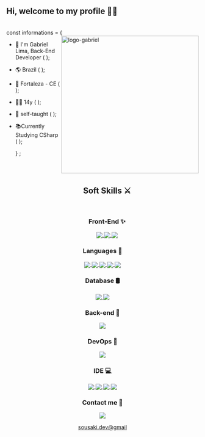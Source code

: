 ## Hi, welcome to my profile 👋🏼

  <br>
   const informations = { <img align="right" alt="logo-gabriel"  width="360" src="https://user-images.githubusercontent.com/92191800/173620239-488926cf-9aea-4fd7-bc39-3944c07068a1.png">
   
- 🍃 I'm Gabriel Lima, Back-End Developer (  ); 
- 🌎 Brazil (  );
- 🏡 Fortaleza - CE (  );
- 👦🏼 14y (  );
- 🎯 self-taught (  );
- 📚Currently Studying CSharp (  );

  } ;
  
  <br>
  <br>
  
  <h2 align="center"> Soft Skills ⚔️ </h2>
  
  <br>
  
  <h3 align="center"> Front-End ✨</h3>
  <div align="center">
  <a href="https://developer.mozilla.org/docs/Web/HTML"> <img align="center" src="https://img.shields.io/badge/HTML5-E34F26?style=for-the-badge&logo=html5&logoColor=white"/> </a>
  <a href="https://developer.mozilla.org/docs/Web/CSS"> <img align="center" src="https://img.shields.io/badge/CSS3-1572B6?style=for-the-badge&logo=css3&logoColor=white"/> </a>
  <a href="https://getbootstrap.com/docs/4.1/getting-started/introduction/"> <img align="center" src="https://img.shields.io/badge/Bootstrap-563D7C?style=for-the-badge&logo=bootstrap&logoColor=white"> </a>
 </div>
 
 <h3 align="center"> Languages 🧱 </h3>
 <div align="center">
<a href="https://developer.mozilla.org/docs/Web/JavaScript"> <img align="center" src="https://img.shields.io/badge/JavaScript-323330?style=for-the-badge&logo=javascript&logoColor=F7DF1E"> </a>
<a href="https://docs.python.org/3/"> <img align="center" src="https://img.shields.io/badge/Python-FFD43B?style=for-the-badge&logo=python&logoColor=blue"> </a>
<a href="https://www.php.net/docs.php"> <img align="center" src="https://img.shields.io/badge/PHP-777BB4?style=for-the-badge&logo=php&logoColor=white"> </a>
 <a href="https://docs.microsoft.com/cpp/cpp/?view=msvc-170"> <img align="center" src="https://img.shields.io/badge/C%2B%2B-00599C?style=for-the-badge&logo=c%2B%2B&logoColor=white"> </a>
 <a href="https://www.lua.org/docs.html"> <img align="center"src="https://img.shields.io/badge/Lua-2C2D72?style=for-the-badge&logo=lua&logoColor=white"> </a>
</div>

 <h3 align="center"> Database 🛢️</h3>
 <div align="center">
 <a href="https://dev.mysql.com/doc/"> <img align="center" src="https://img.shields.io/badge/MySQL-005C84?style=for-the-badge&logo=mysql&logoColor=white"> </a>
 <a href="https://www.mongodb.com/docs/"> <img align="center" src="https://img.shields.io/badge/MongoDB-4EA94B?style=for-the-badge&logo=mongodb&logoColor=white"> </a>
 </div>
 
 <h3 align="center"> Back-end 📂</h3>
<div align="center">
 <a href="https://nodejs.org/en/docs/"> <img align="center" src="https://img.shields.io/badge/Node.js-339933?style=for-the-badge&logo=nodedotjs&logoColor=white"> </a>
</div>

<h3 align="center"> DevOps 🐋 </h3>
<div align="center">
 <a href="https://www.ruby-lang.org/pt/documentation/"> <img align="center" src="https://img.shields.io/badge/Ruby-CC342D?style=for-the-badge&logo=ruby&logoColor=white"> </a>
 </div>
 
 <h3 align="center"> IDE 💻</h3>
 <div align="center">
 <a href="https://code.visualstudio.com/docs"> <img align="center" src="https://img.shields.io/badge/VSCode-0078D4?style=for-the-badge&logo=visual%20studio%20code&logoColor=white"> </a>
 <a href="https://docs.microsoft.com/isualstudio/windows/?view=vs-2022"> <img align="center" src="https://img.shields.io/badge/Visual_Studio-5C2D91?style=for-the-badge&logo=visual%20studio&logoColor=white"> </a>
 <a href="https://www.jetbrains.com/phpstorm/documentation/"> <img align="center" src="http://img.shields.io/badge/-PHPStorm-181717?style=for-the-badge&logo=phpstorm&logoColor=white"> </a>
 <a href="https://www.sublimetext.com/docs/"> <img align="center" src="https://img.shields.io/badge/sublime_text-%23575757.svg?&style=for-the-badge&logo=sublime-text&logoColor=important"> </a>
</div>

<h3 align="center"> Contact me 📱</h3>
 <div align="center">
 <a href="https://mail.google.com/"> <img align="center" src="https://img.shields.io/badge/Gmail-D14836?style=for-the-badge&logo=gmail&logoColor=white"> 
  
  sousaki.dev@gmail </a>
